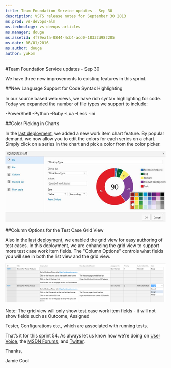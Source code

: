 ```yaml
---
title: Team Foundation Service updates - Sep 30
description: VSTS release notes for September 30 2013
ms.prod: vs-devops-alm
ms.technology: vs-devops-articles
ms.manager: douge
ms.assetid: 4f79eafa-0844-4cb4-acd0-18332d982205
ms.date: 06/01/2016
ms.author: douge
author: yukom
---
```


#Team Foundation Service updates - Sep 30

We have three new improvements to existing features in this sprint.

##New Language Support for Code Syntax Highlighting

In our source based web views, we have rich syntax highlighting for code. Today we expanded the number of file types we support to include:

-PowerShell
-Python
-Ruby
-Lua
-Less
-ini

##Color Picking in Charts

In the [last deployment](https://www.visualstudio.com/en-us/articles/news/2013/sep-09-team-services), we added a new work item chart feature. By popular demand, we now allow you to edit the colors for each series on a chart. Simply click on a series in the chart and pick a color from the color picker.

![Color picker for charts](_img/9_30_01.png)

##Column Options for the Test Case Grid View

Also in the [last deployment](/news/2013/sep-9-team-services.md), we enabled the grid view for easy authoring of test cases. In this deployment, we are enhancing the grid view to support more test case work item fields. The "Column Options" controls what fields you will see in both the list view and the grid view.

![More fields in the grid view](_img/9_30_02.png)

Note: The grid view will only show test case work item fields - it will not show fields such as Outcome, Assigned 

Tester, Configurations etc., which are associated with running tests.

That’s it for this sprint 54. As always let us know how we're doing on [User Voice](https://visualstudio.uservoice.com/forums/330519-vso), the [MSDN Forums](http://social.msdn.microsoft.com/Forums/en-US/TFService/threads), and [Twitter](http://twitter.com/search?q=%23tfservice).

Thanks,

Jamie Cool




